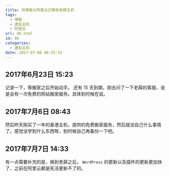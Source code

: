 ```yaml
---
title: 将博客从阿里云迁移到老薛主机
tags:
  - 博客
  - 虚拟主机
  - 阿里云
url: 86.html
id: 86
categories:
  - 虚拟主机
date: 2017-07-06 08:55:52
---
```


##  2017年6月23日 15:23

记录一下，等搬家之后开始动手。 还有 15 天到期，刚去问了一下老薛的客服，说是会有一次免费的网站搬家服务。具体到时候在说。

##  2017年7月6日 08:43

然后昨天刚买了一年的香港主机，提供的免费搬家服务，然后就没自己什么事情了。感觉没学到什么东西呀，到时候自己再备份一下吧。

##  2017年7月7日 14:33

有一点需要补充的是，换到老薛之后， `WordPress` 的更新以及插件的更新更加快了，之前在阿里云都是死活更新不了的。
